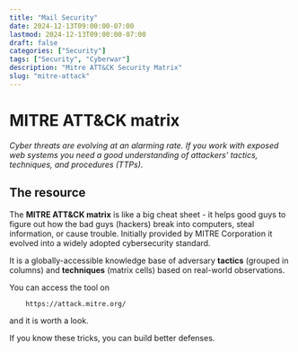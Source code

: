 ```yaml
---
title: "Mail Security"
date: 2024-12-13T09:00:00-07:00
lastmod: 2024-12-13T09:00:00-07:00
draft: false
categories: ["Security"]
tags: ["Security", "Cyberwar"]
description: "Mitre ATT&CK Security Matrix"
slug: "mitre-attack"
---
```


# MITRE ATT&CK matrix

*Cyber threats are evolving at an alarming rate. If you work with exposed web systems you need a good understanding of attackers’ tactics, techniques, and procedures (TTPs).*

## The resource

The **MITRE ATT&CK matrix** is like a big cheat sheet - it helps good guys to figure out how the bad guys (hackers) break into computers, steal information, or cause trouble. Initially provided by MITRE Corporation it evolved into a widely adopted cybersecurity standard.

It is a globally-accessible knowledge base of adversary **tactics** (grouped in columns) and **techniques** (matrix cells) based on real-world observations.

You can access the tool on

        https://attack.mitre.org/

and it is worth a look.

If you know these tricks, you can build better defenses.